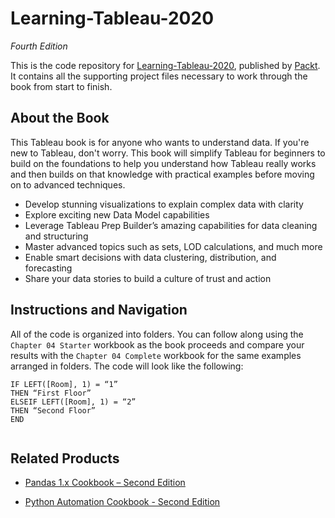 # Learning-Tableau-2020
*Fourth Edition*


This is the code repository for [Learning-Tableau-2020](https://www.packtpub.com/product/learning-tableau-2020-fourth-edition/9781800200364), published by [Packt](https://www.packtpub.com/). It contains all the supporting project files necessary to work through the book from start to finish.

## About the Book
This Tableau book is for anyone who wants to understand data. If you're new to Tableau, don't worry. This book will simplify Tableau for beginners to build on the foundations to help you understand how Tableau really works and then builds on that knowledge with practical examples before moving on to advanced techniques.

* Develop stunning visualizations to explain complex data with clarity
* Explore exciting new Data Model capabilities
* Leverage Tableau Prep Builder’s amazing capabilities for data cleaning and structuring
* Master advanced topics such as sets, LOD calculations, and much more
* Enable smart decisions with data clustering, distribution, and forecasting
* Share your data stories to build a culture of trust and action

## Instructions and Navigation
All of the code is organized into folders. You can follow along using the ``Chapter 04 Starter`` workbook as the book proceeds and compare your results with the ``Chapter 04 Complete`` workbook for the same examples arranged in folders. 
The code will look like the following:
```
IF LEFT([Room], 1) = “1”
THEN “First Floor” 
ELSEIF LEFT([Room], 1) = “2” 
THEN “Second Floor” 
END 


```


## Related Products
* [Pandas 1.x Cookbook – Second Edition](https://www.packtpub.com/product/pandas-1-x-cookbook-second-edition/9781839213106)

* [Python Automation Cookbook - Second Edition](https://www.packtpub.com/product/python-automation-cookbook-second-edition/9781800207080)
